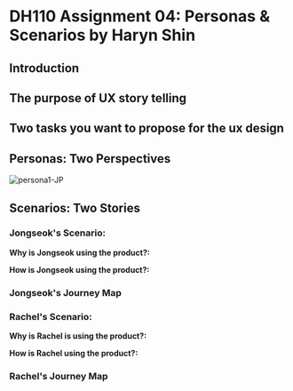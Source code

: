 # DH110 Assignment 04: Personas & Scenarios by Haryn Shin
## Introduction
**The purpose of UX story telling**
- 
**Two tasks you want to propose for the ux design**
- 

## Personas: Two Perspectives

![persona1-JP](https://user-images.githubusercontent.com/116034969/235377864-e82dc393-348e-46d9-8aa3-9cfdf51e65b0.svg)


## Scenarios: Two Stories
### Jongseok's Scenario:
**Why is Jongseok using the product?:**

**How is Jongseok using the product?:**

### Jongseok's Journey Map

### Rachel's Scenario:
**Why is Rachel is using the product?:**

**How is Rachel using the product?:**

### Rachel's Journey Map

